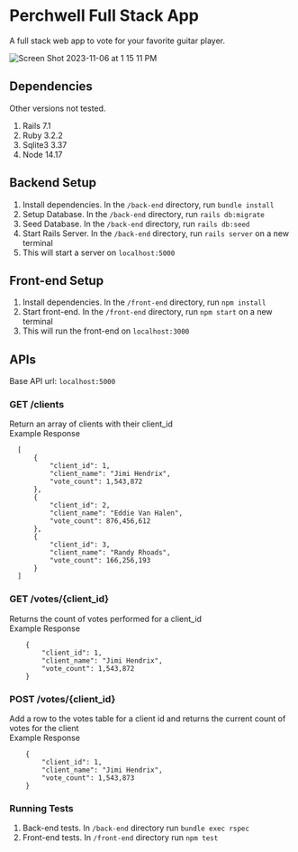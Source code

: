 # Perchwell Full Stack App 
A full stack web app to vote for your favorite guitar player.

![Screen Shot 2023-11-06 at 1 15 11 PM](https://github.com/nweirant/perchwell-votes/assets/34401822/91bfcce4-4a64-432f-be60-bbf1fda43517)


## Dependencies
Other versions not tested.
1. Rails 7.1
2. Ruby 3.2.2
3. Sqlite3 3.37
4. Node 14.17

 ## Backend Setup
 1. Install dependencies. In the ```/back-end``` directory, run ```bundle install```
 2. Setup Database. In the ```/back-end``` directory, run ```rails db:migrate```
 3. Seed Database. In the ```/back-end``` directory, run ```rails db:seed```
 4. Start Rails Server. In the ```/back-end``` directory, run ```rails server``` on a new terminal
 5. This will start a server on ```localhost:5000```

 ## Front-end Setup
 1. Install dependencies. In the ```/front-end``` directory, run ```npm install```
 2. Start front-end. In the ```/front-end``` directory, run ```npm start``` on a new terminal
 3. This will run the front-end on ```localhost:3000```

  ## APIs
  Base API url: ```localhost:5000```
  ### GET /clients 
  Return an array of clients with their client_id <br>
  Example Response
  ```
    [
        {
            "client_id": 1,
            "client_name": "Jimi Hendrix",
            "vote_count": 1,543,872
        },
        {
            "client_id": 2,
            "client_name": "Eddie Van Halen",
            "vote_count": 876,456,612
        },
        {
            "client_id": 3,
            "client_name": "Randy Rhoads",
            "vote_count": 166,256,193
        }
    ]
  ```
  ### GET /votes/{client_id} 
  Returns the count of votes performed for a client_id <br>
  Example Response
  ```
      {
          "client_id": 1,
          "client_name": "Jimi Hendrix",
          "vote_count": 1,543,872
      }
  ```
  ### POST /votes/{client_id} 
  Add a row to the votes table for a client id and returns the current count of votes for the client <br>
  Example Response
  ```
      {
          "client_id": 1,
          "client_name": "Jimi Hendrix",
          "vote_count": 1,543,873
      }
  ```

 ### Running Tests
 1. Back-end tests. In ```/back-end``` directory run ```bundle exec rspec```
 2. Front-end tests. In ```/front-end``` directory run ```npm test```
 

